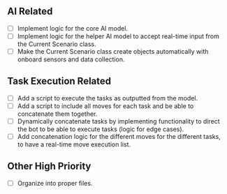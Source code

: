 ## AI Related
- [ ] Implement logic for the core AI model.
- [ ] Implement logic for the helper AI model to accept real-time input from the Current Scenario class.
- [ ] Make the Current Scenario class create objects automatically with onboard sensors and data collection.

## Task Execution Related
- [ ] Add a script to execute the tasks as outputted from the model.
- [ ] Add a script to include all moves for each task and be able to concatenate them together.
- [ ] Dynamically concatenate tasks by implementing functionality to direct the bot to be able to execute tasks (logic for edge cases).
- [ ] Add concatenation logic for the different moves for the different tasks, to have a real-time move execution list.

## Other High Priority
- [ ] Organize into proper files.
